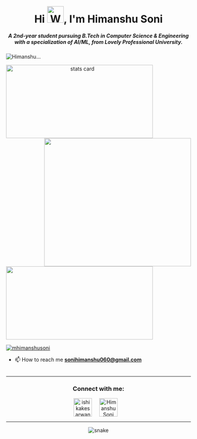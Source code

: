 <h1 align="center">Hi <img src="https://raw.githubusercontent.com/nixin72/nixin72/master/wave.gif" 
         alt="Waving hand animated gif"
         height="45"
         width="45" />, I'm Himanshu Soni</h1>
<h5 align="center">
A 2nd-year student pursuing B.Tech in Computer Science & Engineering with a specialization of AI/ML, from Lovely Professional University. 
</h5>
<p align="left"> <img src="https://komarev.com/ghpvc/?username=imhimanshusoni&label=PROFILE+VIEWS)" alt="Himanshu..." /> </p>
<p>
<a align= "center" href="https://github.com/imhimanshusoni">
<img alt= "stats card" height="200px" width="400" src="https://github-readme-streak-stats.herokuapp.com/?user=imhimanshusoni&theme=radical">
<img align="right" height="350" width="400" src="https://dribbble.com/shots/14288845-GitHub-logo-animation-TheMatrix?utm_source=Clipboard_Shot&utm_campaign=afro-m&utm_content=GitHub%20logo%20animation%2CTheMatrix%20!&utm_medium=Social_Share&utm_source=Clipboard_Shot&utm_campaign=afro-m&utm_content=GitHub%20logo%20animation%2CTheMatrix%20!&utm_medium=Social_Share" /> </a>
</p>
<img height="200px" width="400" src="https://github-readme-stats.vercel.app/api?username=imhimanshusoni&count_private=true&theme=radical&show_icons=true" />

<p align="left"> <a href="https://twitter.com/mhimanshusoni" target="blank"><img src="https://img.shields.io/twitter/follow/mhimanshusoni?logo=twitter&style=for-the-badge" alt="mhimanshusoni" /></a> </p>

- 📫 How to reach me **sonihimanshu060@gmail.com**
<br><br>
<hr>

<h3 align="center">Connect with me:</h3>
<p align="center">
<a href="https://twitter.com/mhimanshusoni" target="blank"><img align="center" src="https://img.icons8.com/cute-clipart/64/000000/twitter.png" alt="ishikakesarwan4" height="50" width="50" /></a> &nbsp;&nbsp;&nbsp;
<a href="https://www.linkedin.com/in/himanshu-soni-17620916a" target="blank"><img align="center" src="https://img.icons8.com/cute-clipart/64/000000/linkedin.png" alt="Himanshu Soni" height="50" width="50" /></a>&nbsp;&nbsp;&nbsp;&nbsp;
</p>

<hr>

<p align="center">
  <img src="https://github.com/ishikkkkaaaa/ishikkkkaaaa/raw/output/github-contribution-grid-snake.svg" alt="snake"></center>
</p>
